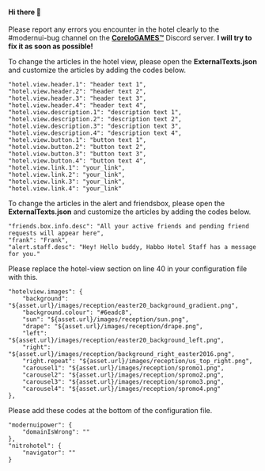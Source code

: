 #### Hi there 👋

Please report any errors you encounter in the hotel clearly to the #modernui-bug channel on the <a href="https://discord.gg/CncqQGp8wd" target="_blank">**CoreloGAMES™**</a> Discord server. **I will try to fix it as soon as possible!**


To change the articles in the hotel view, please open the **ExternalTexts.json** and customize the articles by adding the codes below.

    "hotel.view.header.1": "header text 1",
    "hotel.view.header.2": "header text 2",
    "hotel.view.header.3": "header text 3",
    "hotel.view.header.4": "header text 4",
    "hotel.view.description.1": "description text 1",
    "hotel.view.description.2": "description text 2",
    "hotel.view.description.3": "description text 3",
    "hotel.view.description.4": "description text 4",
    "hotel.view.button.1": "button text 1",
    "hotel.view.button.2": "button text 2",
    "hotel.view.button.3": "button text 3",
    "hotel.view.button.4": "button text 4",
    "hotel.view.link.1": "your_link",
    "hotel.view.link.2": "your_link",
    "hotel.view.link.3": "your_link",
    "hotel.view.link.4": "your_link"

To change the articles in the alert and friendsbox, please open the **ExternalTexts.json** and customize the articles by adding the codes below.

    "friends.box.info.desc": "All your active friends and pending friend requests will appear here",
    "frank": "Frank",
    "alert.staff.desc": "Hey! Hello buddy, Habbo Hotel Staff has a message for you."

Please replace the hotel-view section on line 40 in your configuration file with this.

    "hotelview.images": {
        "background": "${asset.url}/images/reception/easter20_background_gradient.png",
        "background.colour": "#6eadc8",
        "sun": "${asset.url}/images/reception/sun.png",
        "drape": "${asset.url}/images/reception/drape.png",
        "left": "${asset.url}/images/reception/easter20_background_left.png",
        "right": "${asset.url}/images/reception/background_right_easter2016.png",
        "right.repeat": "${asset.url}/images/reception/us_top_right.png",
        "carousel1": "${asset.url}/images/reception/spromo1.png",
        "carousel2": "${asset.url}/images/reception/spromo2.png",
        "carousel3": "${asset.url}/images/reception/spromo3.png",
        "carousel4": "${asset.url}/images/reception/spromo4.png"
    },
    
Please add these codes at the bottom of the configuration file.

    "modernuipower": {
        "domainIsWrong": ""
    },
    "nitrohotel": {
        "navigator": ""
    }
